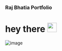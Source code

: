 ### Raj Bhatia Portfolio
<h1>
  hey there
  <img src="https://media.giphy.com/media/hvRJCLFzcasrR4ia7z/giphy.gif" width="30px"/>
</h1>

![image](https://user-images.githubusercontent.com/97431540/168797104-54035ccc-4649-425d-8b0c-eadbada1c13e.png)
